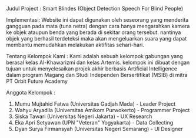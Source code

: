Judul Project : Smart Blindes (Object Detection Speech For Blind People)

Implementasi:
Website ini dapat digunakan oleh seseorang yang menderita gangguan pada mata (tuna netra) dengan cara hanya mengarahkan kamera ke objek ataupun benda yang berada di sekitar orang tersebut. nantinya objek yang berhasil terdeteksi maka akan mengeluarkan suara yang dapat membantu memudahkan melakukan aktifitas sehari-hari.

Tentang Kelompok Kami :
Kami adalah sebuah kelompok gabungan yang berasal kelas Al-Khawarizmi dan kelas Artemis. kelompok ini dibuat dengan tujuan untuk menyelesaikan projek akhir berbasis Artificial Intelligence dalam program Magang dan Studi Independen Bersertifikat (MSIB) di mitra PT Orbit Future Academy

Anggota Kelompok :
1. Mumu Mujtahid Fatwa (Universitas Gadjah Mada) - Leader Project
2. Wahyu Aryadila (Universitas Amikom Purwokerto) - Programmer Project
3. Siska Tawari (Universitas Negeri Jakarta) - UX Research
4. Eka Apri Setyawan (UPN "Veteran" Yogyakarta) - Data Collecting
5. Dyan Surya Firmansyah (Universitas Negeri Semarang) - UI Designer
